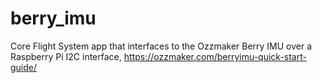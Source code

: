 # berry_imu
Core Flight System app that interfaces to the Ozzmaker Berry IMU over a Raspberry Pi I2C interface, https://ozzmaker.com/berryimu-quick-start-guide/
